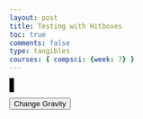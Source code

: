 ```yaml
---
layout: post
title: Testing with Hitboxes
toc: true
comments: false
type: tangibles
courses: { compsci: {week: 7} }
---
```


<!-- Style of the Canvas -->
<style>
    #canvas {
        margin: 0;
        border: 4px solid black;
        background-image: url("{{site.baseurl}}/images/Game/background.jpg");
        background-size: cover;
    }
</style>


<canvas id='canvas'></canvas>


<script>
    let x = 0;
    let onPlatform = 0;
    // Create empty canvas
    let canvas = document.getElementById('canvas');
    let c = canvas.getContext('2d');
    // Set the canvas dimensions
    canvas.width = 800;
    canvas.height = 400;


    // Define gravity value
    let gravity = 1.5;


    // Define the Hitbox class
    class Hitbox {
        constructor() {
            // Initial position and velocity of the player
            this.position = {
                x: 325,
                y: 200
            };
            this.velocity = {
                x: 0,
                y: 0
            };
            // Dimensions of the Hitbox
            this.width = 100;
            this.height = 100;
        }
        // Method to draw the player on the canvas
        draw() {
        }
        // Method to update the Hitbox's position and velocity
        update() {
            this.draw();
            this.position.y += this.velocity.y;
            this.position.x += this.velocity.x;

            console.log('Player Position (x, y):', this.position.x, this.position.y);
            console.log('Player Velocity (x, y):', this.velocity.x, this.velocity.y);


            // Check for collisions with the platform
            if (this.position.y + this.height >= platform.position.y) {
                this.position.y = platform.position.y - this.height;
                this.velocity.y = 0; // Set vertical velocity to 0 when on the platform
                onPlatform = 1
            } else {
                onPlatform = 0
            }


            // Apply gravity only if not on the platform
            if (this.position.y + this.height + this.velocity.y <= canvas.height) {
                this.velocity.y += gravity;
            } else {
                this.velocity.y = 0;
            }
        }
    }


    class Platform {
        constructor(x, y, width, height) {
            this.position = {
                x: x,
                y: y
            };
            this.width = width;
            this.height = height;
        }


        draw() {
            c.fillStyle = 'white';
            c.fillRect(this.position.x, this.position.y, this.width, this.height);
        }
    }


    // Create a hitbox and platform object
    const hitbox = new Hitbox();
    const platform = new Platform(0, 380, 800, 20); // Adjust the position and dimensions as needed


    // Define keyboard keys and their states
    let keys = {
        right: {
            pressed: false
        },
        left: {
            pressed: false
        }
    };


    // Animation function to continuously update and render the canvas
    function animate() {
        requestAnimationFrame(animate);
        c.clearRect(0, 0, canvas.width, canvas.height);
        hitbox.update();
        platform.draw();


        if (keys.right.pressed) {
            hitbox.velocity.x = 10;
        } else if (keys.left.pressed) {
            hitbox.velocity.x = -10;
        } else {
            hitbox.velocity.x = 0;
        }


        if (hitbox.position.x + hitbox.width > 830) {
            hitbox.position.x = 0;
        } else if (hitbox.position.x + hitbox.width < -30) {
            hitbox.position.x = 800;
        } else if (hitbox.position.y + hitbox.width < -100) {
            hitbox.velocity.y += 5;
        }
    }
    animate();


    // HITBOX CONTROLS
    // Event listener for keydown events
    addEventListener('keydown', ({ keyCode }) => {
        switch (keyCode) {
            case 49:
                hitbox.position.y = 100;
                console.log("speed");
                break;
            case 65:
                console.log('left');
                keys.left.pressed = true;
                break;
            case 83:
                console.log('down');
                break;
            case 68:
                console.log('right');
                keys.right.pressed = true;
                break;
            case 87:
                if (hitbox.position.y === 350) {
                    hitbox.velocity.y -= 20;
                }
                break;
        }
    });


    // Event listener for keyup events
    addEventListener('keyup', ({ keyCode }) => {
        switch (keyCode) {
            case 49:
                hitbox.position.y = 0;
                console.log("speed");
                break;
            case 65:
            case 37:
                console.log('left');
                keys.left.pressed = false;
                break;
            case 83:
            case 38:
                console.log('down');
                break;
            case 68:
            case 39:
                console.log('right');
                keys.right.pressed = false;
                break;
            case 87:
            case 40:
                console.log('up');
                    if (hitbox.position.y === 350) {
                        hitbox.velocity.y = -20;
                    }
                break;
        }
    });


    // Function to switch gravity
    function switchGravity() {
        if (gravity === 1.5) {
            gravity = 0.75;
        } else if (gravity === 0.75) {
            gravity = 1.5;
        }
    }
</script>


<button class="gravity" onclick="switchGravity()">Change Gravity</button>
